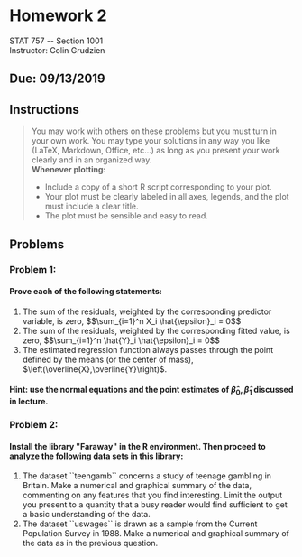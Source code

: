 # Homework 2 
STAT 757 -- Section 1001 <br>
Instructor: Colin Grudzien

## Due: 09/13/2019

## Instructions
<blockquote>
 You may work with others on these problems but you must turn in your own work.  
 You may type your solutions in any way you like (LaTeX, Markdown, Office, etc...) as long as you present your work clearly and in an organized way.<br>
 <strong>Whenever plotting:</strong>
<ul>
 <li> Include a copy of a short R script corresponding to your plot.</li>
 <li> Your plot must be clearly labeled in all axes, legends, and the plot must include a clear title.</li>
 <li> The plot must be sensible and easy to read. </li>
</ul>
</blockquote>

## Problems

### Problem 1:

#### Prove each of the following statements:
<ol>
   <li>The sum of the residuals, weighted by the corresponding predictor variable, is zero,
    $$\sum_{i=1}^n X_i \hat{\epsilon}_i = 0$$
   </li>
   <li>The sum of the residuals, weighted by the corresponding fitted value, is zero,
    $$\sum_{i=1}^n \hat{Y}_i \hat{\epsilon}_i = 0$$
   </li>
   <li>The estimated regression function always passes through the point defined by the means (or the center of mass), $\left(\overline{X},\overline{Y}\right)$.
  </li>
</ol>

#### Hint: use the normal equations and the point estimates of $\hat{\beta}_0,\hat{\beta}_1$ discussed in lecture.

### Problem 2:

#### Install the library "Faraway" in the R environment.  Then proceed to analyze the following data sets in this library:

<ol>
  <li> The dataset ``teengamb`` concerns a study of teenage gambling in Britain. Make a numerical and graphical summary of the data, commenting on any 
  features that you find interesting. Limit the output you present to a quantity that a busy reader would find sufficient to get a basic understanding of the data.
  </li>
  <li> The dataset ``uswages`` is drawn as a sample from the Current Population Survey in 1988. Make a numerical and graphical summary of the data as in the previous
question.
  </li>
</ol>



